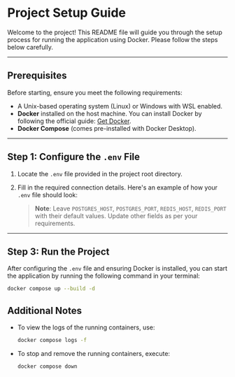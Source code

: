 # Project Setup Guide

Welcome to the project! This README file will guide you through the setup process for running the application using Docker. Please follow the steps below carefully.

---

## Prerequisites

Before starting, ensure you meet the following requirements:

- A Unix-based operating system (Linux) or Windows with WSL enabled.
- **Docker** installed on the host machine. You can install Docker by following the official guide: [Get Docker](https://docs.docker.com/get-docker/).
- **Docker Compose** (comes pre-installed with Docker Desktop).

---

## Step 1: Configure the `.env` File

1. Locate the `.env` file provided in the project root directory.
2. Fill in the required connection details. Here's an example of how your `.env` file should look:

   > **Note**: Leave `POSTGRES_HOST`, `POSTGRES_PORT`, `REDIS_HOST`, `REDIS_PORT` with their default values. Update other fields as per your requirements.

---

## Step 3: Run the Project

After configuring the `.env` file and ensuring Docker is installed, you can start the application by running the following command in your terminal:

   ```bash
  docker compose up --build -d
  ```

## Additional Notes

- To view the logs of the running containers, use:

  ```bash
  docker compose logs -f
  ```


- To stop and remove the running containers, execute:

  ```bash
  docker compose down
  ```
